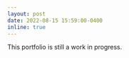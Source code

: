 ```yaml
---
layout: post
date: 2022-08-15 15:59:00-0400
inline: true
---
```


This portfolio is still a work in progress.
